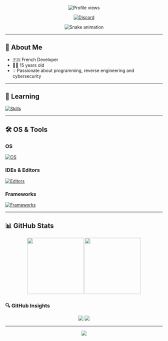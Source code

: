 <!-- Profile Views Counter -->
<p align="center">
  <img src="https://komarev.com/ghpvc/?username=dev&color=blue" alt="Profile views" />
</p>

<!-- Discord Badge -->
<p align="center">
  <a href="https://discord.com/users/sqldtw">
    <img src="https://img.shields.io/badge/discord-assurancemaladie-%237289DA?style=for-the-badge&logo=discord&logoColor=white" alt="Discord" />
  </a>
</p>

<!-- Snake animation -->
<p align="center">
  <img src="https://github.com/user-attachments/assets/c8205a36-0d3c-430f-83be-2fc42639ee23" alt="Snake animation" />
</p>

---

## 🚀 About Me

- 🇫🇷 French Developer  
- 👨‍💻 15 years old  
- 💡 Passionate about programming, reverse engineering and cybersecurity  

---

## 🧠 Learning

[![Skills](https://skillicons.dev/icons?i=js,html,css,python,rust,php,golang)](https://skillicons.dev)

---

## 🛠️ OS & Tools

### OS
[![OS](https://skillicons.dev/icons?i=linux,windows,kali,ubuntu)](https://skillicons.dev)

### IDEs & Editors
[![Editors](https://skillicons.dev/icons?i=vscode,visualstudio,replit,atom)](https://skillicons.dev)

### Frameworks
[![Frameworks](https://skillicons.dev/icons?i=nodejs,electron)](https://skillicons.dev)

---

## 📊 GitHub Stats

<p align="center">
  <img src="https://github-readme-stats.vercel.app/api?username=xsll88&show_icons=true&theme=radical&count_private=true" height="180" />
  <img src="https://github-readme-streak-stats.herokuapp.com?user=xsll88&theme=radical" height="180" />
</p>

### 🔍 GitHub Insights

<p align="center">
  <img src="https://github-readme-stats.vercel.app/api/top-langs/?username=xsll88&layout=compact&theme=radical" />
  <img src="https://github-profile-summary-cards.vercel.app/api/cards/profile-details?username=xsll88&theme=radical" />
</p>

---

<!-- Footer Wave -->
<p align="center">
  <img src="https://capsule-render.vercel.app/api?type=waving&color=5cb3cc&height=100&section=footer&text=&fontSize=24&fontAlignY=80" />
</p>
